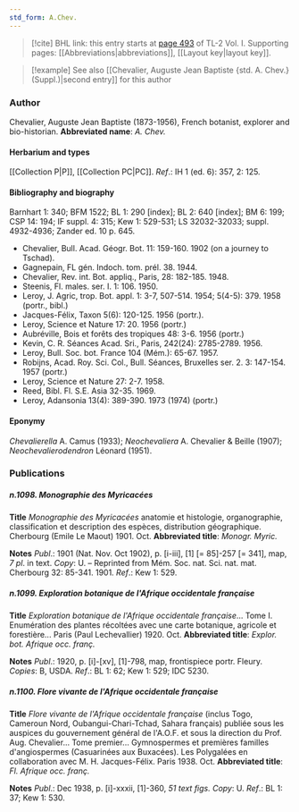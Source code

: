 ```yaml
---
std_form: A.Chev.
---
```


> [!cite] BHL link: this entry starts at [page 493](https://www.biodiversitylibrary.org/page/33120624) of TL-2 Vol. I.
> Supporting pages: [[Abbreviations|abbreviations]], [[Layout key|layout key]].

> [!example] See also [[Chevalier, Auguste Jean Baptiste {std. A. Chev.} (Suppl.)|second entry]] for this author

### Author

Chevalier, Auguste Jean Baptiste (1873-1956), French botanist, explorer and bio-historian. 
**Abbreviated name**: *A. Chev.*

#### Herbarium and types

[[Collection P|P]], [[Collection PC|PC]].
*Ref*.: IH 1 (ed. 6): 357, 2: 125.

#### Bibliography and biography

Barnhart 1: 340; BFM 1522; BL 1: 290 \[index\]; BL 2: 640 \[index\]; BM 6: 199; CSP 14: 194; IF suppl. 4: 315; Kew 1: 529-531; LS 32032-32033; suppl. 4932-4936; Zander ed. 10 p. 645.
- Chevalier, Bull. Acad. Géogr. Bot. 11: 159-160. 1902 (on a journey to Tschad).
- Gagnepain, FL gén. Indoch. tom. prél. 38. 1944.
- Chevalier, Rev. int. Bot. appliq., Paris, 28: 182-185. 1948.
- Steenis, Fl. males. ser. I. 1: 106. 1950.
- Leroy, J. Agric, trop. Bot. appl. 1: 3-7, 507-514. 1954; 5(4-5): 379. 1958 (portr., bibl.)
- Jacques-Félix, Taxon 5(6): 120-125. 1956 (portr.).
- Leroy, Science et Nature 17: 20. 1956 (portr.)
- Aubréville, Bois et forêts des tropiques 48: 3-6. 1956 (portr.)
- Kevin, C. R. Séances Acad. Sri., Paris, 242(24): 2785-2789. 1956.
- Leroy, Bull. Soc. bot. France 104 (Mém.): 65-67. 1957.
- Robijns, Acad. Roy. Sci. Col., Bull. Séances, Bruxelles ser. 2. 3: 147-154. 1957 (portr.)
- Leroy, Science et Nature 27: 2-7. 1958.
- Reed, Bibl. Fl. S.E. Asia 32-35. 1969.
- Leroy, Adansonia 13(4): 389-390. 1973 (1974) (portr.)

#### Eponymy

*Chevalierella* A. Camus (1933); *Neochevaliera* A. Chevalier & Beille (1907); *Neochevalierodendron* Léonard (1951).

### Publications

##### n.1098. Monographie des Myricacées

**Title**
*Monographie des Myricacées* anatomie et histologie, organographie, classification et description des espèces, distribution géographique. Cherbourg (Emile Le Maout) 1901. Oct.
**Abbreviated title**: *Monogr. Myric.*

**Notes**
*Publ*.: 1901 (Nat. Nov. Oct 1902), p. \[i-iii\], \[1\] \[= 85\]-257 \[= 341\], map, *7 pl*. in text.
*Copy*: U. – Reprinted from Mém. Soc. nat. Sci. nat. mat. Cherbourg 32: 85-341. 1901.
*Ref*.: Kew 1: 529.

##### n.1099. Exploration botanique de l'Afrique occidentale française

**Title**
*Exploration botanique de l'Afrique occidentale française*... Tome I. Enumération des plantes récoltées avec une carte botanique, agricole et forestière... Paris (Paul Lechevallier) 1920. Oct.
**Abbreviated title**: *Explor. bot. Afrique occ. franç.*

**Notes**
*Publ*.: 1920, p. \[i\]-\[xv\], \[1\]-798, map, frontispiece portr. Fleury. *Copies*: B, USDA.
*Ref*.: BL 1: 62; Kew 1: 529; IDC 5230.

##### n.1100. Flore vivante de l'Afrique occidentale française

**Title**
*Flore vivante de l'Afrique occidentale française* (inclus Togo, Cameroun Nord, Oubangui-Chari-Tchad, Sahara français) publiée sous les auspices du gouvernement général de l'A.O.F. et sous la direction du Prof. Aug. Chevalier... Tome premier... Gymnospermes et premières familles d'angiospermes (Casuarinées aux Buxacées). Les Polygalées en collaboration avec M. H. Jacques-Félix. Paris 1938. Oct.
**Abbreviated title**: *Fl. Afrique occ. franç.*

**Notes**
*Publ*.: Dec 1938, p. \[i\]-xxxii, \[1\]-360, *51 text figs. Copy*: U.
*Ref*.: BL 1: 37; Kew 1: 530.

